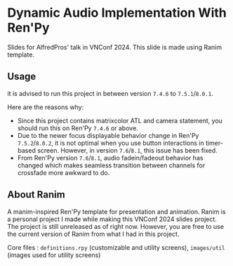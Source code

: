 # Dynamic Audio Implementation With Ren'Py

Slides for AlfredPros' talk in VNConf 2024. This slide is made using Ranim template.

## Usage

it is advised to run this project in between version `7.4.6` to `7.5.1`/`8.0.1`.

Here are the reasons why:
- Since this project contains matrixcolor ATL and camera statement, you should run this on Ren'Py `7.4.6` or above.
- Due to the newer focus displayable behavior change in Ren'Py `7.5.2`/`8.0.2`, it is not optimal when you use button interactions in timer-based screen. However, in version `7.6`/`8.1`, this issue has been fixed.
- From Ren'Py version `7.6`/`8.1`, audio fadein/fadeout behavior has changed which makes seamless transition between channels for crossfade more awkward to do.

## About Ranim

A manim-inspired Ren'Py template for presentation and animation. Ranim is a personal project I made while making this VNConf 2024 slides project. 
The project is still unreleased as of right now.
However, you are free to use the current version of Ranim from what I had in this project.

Core files : `definitions.rpy` (customizable and utility screens), `images/util` (images used for utility screens)
